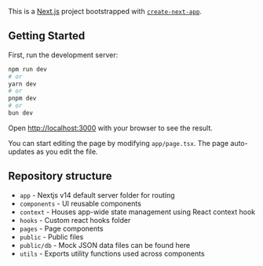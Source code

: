This is a [Next.js](https://nextjs.org/) project bootstrapped with [`create-next-app`](https://github.com/vercel/next.js/tree/canary/packages/create-next-app).

## Getting Started

First, run the development server:

```bash
npm run dev
# or
yarn dev
# or
pnpm dev
# or
bun dev
```

Open [http://localhost:3000](http://localhost:3000) with your browser to see the result.

You can start editing the page by modifying `app/page.tsx`. The page auto-updates as you edit the file.

## Repository structure

- `app` - Nextjs v14 default server folder for routing
- `components` - UI reusable components
- `context` - Houses app-wide state management using React context hook
- `hooks` - Custom react hooks folder
- `pages` - Page components
- `public` - Public files
- `public/db` - Mock JSON data files can be found here
- `utils` - Exports utility functions used across components
